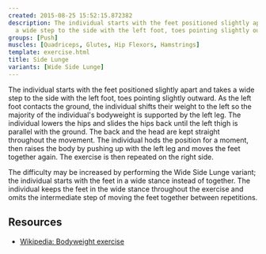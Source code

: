 ```yaml
---
created: 2015-08-25 15:52:15.872382
description: The individual starts with the feet positioned slightly apart and takes
  a wide step to the side with the left foot, toes pointing slightly outward.
groups: [Push]
muscles: [Quadriceps, Glutes, Hip Flexors, Hamstrings]
template: exercise.html
title: Side Lunge
variants: [Wide Side Lunge]
---
```

The individual starts with the feet positioned slightly apart and takes a wide step to the side with the left foot, toes pointing slightly outward. As the left foot contacts the ground, the individual shifts their weight to the left so the majority of the individual's bodyweight is supported by the left leg. The individual lowers the hips and slides the hips back until the left thigh is parallel with the ground. The back and the head are kept straight throughout the movement. The individual hods the position for a moment, then raises the body by pushing up with the left leg and moves the feet together again. The exercise is then repeated on the right side.

The difficulty may be increased by performing the Wide Side Lunge variant; the individual starts with the feet in a wide stance instead of together. The individual keeps the feet in the wide stance throughout the exercise and omits the intermediate step of moving the feet together between repetitions.

## Resources

* [Wikipedia: Bodyweight exercise](https://en.wikipedia.org/wiki/Bodyweight_exercise)
